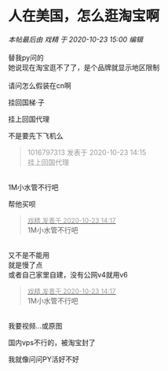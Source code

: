 # 人在美国，怎么逛淘宝啊


<i class="pstatus"> 本帖最后由 戏精 于 2020-10-23 15:00 编辑 </i><br />
<br />
替我py问的<br />
她说现在淘宝逛不了了，是个品牌就显示地区限制<br />
<br />
请问怎么假装在cn啊<br />
<img id="aimg_rCCvH" onclick="zoom(this, this.src, 0, 0, 0)" class="zoom" src="https://i.loli.net/2020/10/23/8UwgTJOzBDRm7aG.jpg" onmouseover="img_onmouseoverfunc(this)" onload="thumbImg(this)" border="0" alt="" />

挂回国梯·子<img src="static/image/smiley/default/lol.gif" smilieid="12" border="0" alt="" /><img src="static/image/smiley/default/lol.gif" smilieid="12" border="0" alt="" />

挂上回国代理

不是要先下飞机么

<div class="quote"><blockquote><font color="#999999">1016797313 发表于 2020-10-23 14:15</font><br />
<font color="#999999">挂上回国代理</font></blockquote></div><br />
1M小水管不行吧

帮他买呗<br />


<div class="quote"><blockquote><font size="2"><a href="https://www.hostloc.com/forum.php?mod=redirect&amp;goto=findpost&amp;pid=9341041&amp;ptid=757593" target="_blank"><font color="#999999">戏精 发表于 2020-10-23 14:17</font></a></font><br />
1M小水管不行吧</blockquote></div><br />
又不是不能用<img src="static/image/smiley/default/lol.gif" smilieid="12" border="0" alt="" /><br />
就是慢了点<br />
或者自己家里自建，没有公网v4就用v6

<div class="quote"><blockquote><font size="2"><a href="https://www.hostloc.com/forum.php?mod=redirect&amp;goto=findpost&amp;pid=9341041&amp;ptid=757593" target="_blank"><font color="#999999">戏精 发表于 2020-10-23 14:17</font></a></font><br />
1M小水管不行吧</blockquote></div><br />
我要视频...或原图

国内vps不行的，被淘宝封了

我就像问问PY活好不好
